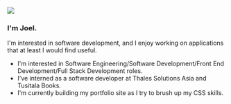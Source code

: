 ![](https://media2.giphy.com/media/xTiIzJSKB4l7xTouE8/giphy.gif?cid=ecf05e47ub6oglsql7ikaknlvq2m1g39g5rdnrodsgyevxmf&rid=giphy.gif&ct=g)

### I'm Joel. 
I'm interested in software development, and I enjoy working on applications that at least I would find useful.

- I'm interested in Software Engineering/Software Development/Front End Development/Full Stack Development roles.
- I've interned as a software developer at Thales Solutions Asia and Tusitala Books.
- I'm currently building my portfolio site as I try to brush up my CSS skills.

<!--
**joelngyx/joelngyx** is a ✨ _special_ ✨ repository because its `README.md` (this file) appears on your GitHub profile.

Here are some ideas to get you started:

- 🔭 I’m currently working on ...
- 🌱 I’m currently learning ...
- 👯 I’m looking to collaborate on ...
- 🤔 I’m looking for help with ...
- 💬 Ask me about ...
- 📫 How to reach me: ...
- 😄 Pronouns: ...
- ⚡ Fun fact: ...
-->
